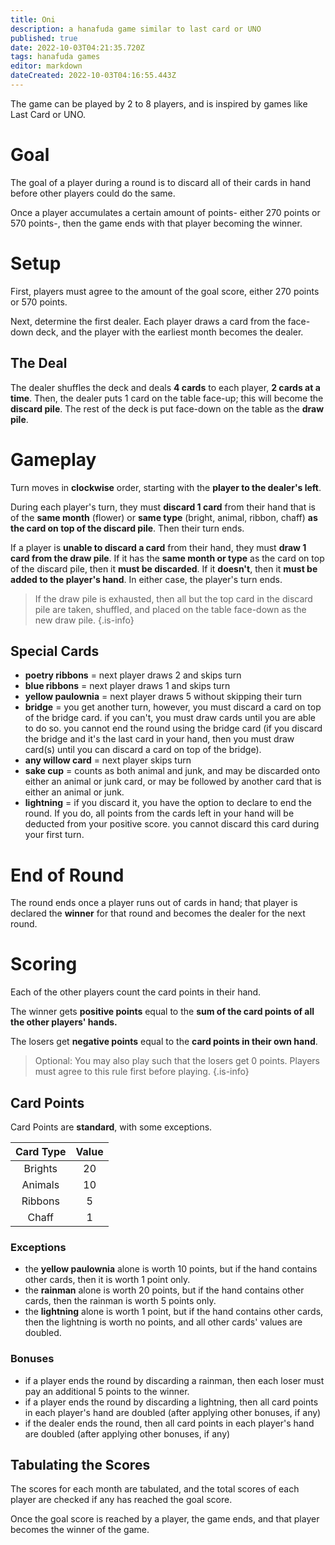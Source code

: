 ```yaml
---
title: Oni
description: a hanafuda game similar to last card or UNO
published: true
date: 2022-10-03T04:21:35.720Z
tags: hanafuda games
editor: markdown
dateCreated: 2022-10-03T04:16:55.443Z
---
```


The game can be played by 2 to 8 players, and is inspired by games like Last Card or UNO.

# Goal
The goal of a player during a round is to discard all of their cards in hand before other players could do the same.

Once a player accumulates a certain amount of points- either 270 points or 570 points-, then the game ends with that player becoming the winner.

# Setup
First, players must agree to the amount of the goal score, either 270 points or 570 points.

Next, determine the first dealer. Each player draws a card from the face-down deck, and the player with the earliest month becomes the dealer.

## The Deal
The dealer shuffles the deck and deals **4 cards** to each player, **2 cards at a time**. Then, the dealer puts 1 card on the table face-up; this will become the **discard pile**. The rest of the deck is put face-down on the table as the **draw pile**.

# Gameplay
Turn moves in **clockwise** order, starting with the **player to the dealer's left**.

During each player's turn, they must **discard 1 card** from their hand that is of the **same month** (flower) or **same type** (bright, animal, ribbon, chaff) **as the card on top of the discard pile**. Then their turn ends.

If a player is **unable to discard a card** from their hand, they must **draw 1 card from the draw pile**. If it has the **same month or type** as the card on top of the discard pile, then it **must be discarded**. If it **doesn't**, then it **must be added to the player's hand**. In either case, the player's turn ends.

>If the draw pile is exhausted, then all but the top card in the discard pile are taken, shuffled, and placed on the table face-down as the new draw pile.
{.is-info}

## Special Cards
- **poetry ribbons** = next player draws 2 and skips turn
- **blue ribbons** = next player draws 1 and skips turn
- **yellow paulownia** = next player draws 5 without skipping their turn
- **bridge** = you get another turn, however, you must discard a card on top of the bridge card. if you can't, you must draw cards until you are able to do so. you cannot end the round using the bridge card (if you discard the bridge and it's the last card in your hand, then you must draw card(s) until you can discard a card on top of the bridge).
- **any willow card** = next player skips turn
- **sake cup** = counts as both animal and junk, and may be discarded onto either an animal or junk card, or may be followed by another card that is either an animal or junk.
- **lightning** = if you discard it, you have the option to declare to end the round. If you do, all points from the cards left in your hand will be deducted from your positive score. you cannot discard this card during your first turn.

# End of Round
The round ends once a player runs out of cards in hand; that player is declared the **winner** for that round and becomes the dealer for the next round.

# Scoring
Each of the other players count the card points in their hand.

The winner gets **positive points** equal to the **sum of the card points of all the other players' hands.**

The losers get **negative points** equal to the **card points in their own hand**.

> Optional: You may also play such that the losers get 0 points. Players must agree to this rule first before playing.
{.is-info}

## Card Points
Card Points are **standard**, with some exceptions.

|Card Type|Value|
|:---:|:---:|
|Brights|20|
|Animals|10|
|Ribbons|5|
|Chaff|1|

### Exceptions
- the **yellow paulownia** alone is worth 10 points, but if the hand contains other cards, then it is worth 1 point only.
- the **rainman** alone is worth 20 points, but if the hand contains other cards, then the rainman is worth 5 points only.
- the **lightning** alone is worth 1 point, but if the hand contains other cards, then the lightning is worth no points, and all other cards' values are doubled.

### Bonuses
- if a player ends the round by discarding a rainman, then each loser must pay an additional 5 points to the winner.
- if a player ends the round by discarding a lightning, then all card points in each player's hand are doubled (after applying other bonuses, if any)
- if the dealer ends the round, then all card points in each player's hand are doubled (after applying other bonuses, if any)

## Tabulating the Scores
The scores for each month are tabulated, and the total scores of each player are checked if any has reached the goal score.

Once the goal score is reached by a player, the game ends, and that player becomes the winner of the game. 